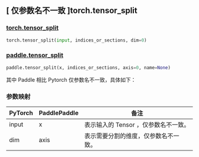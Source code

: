 ## [ 仅参数名不一致 ]torch.tensor_split
### [torch.tensor_split](https://pytorch.org/docs/stable/generated/torch.tensor_split.html)

```python
torch.tensor_split(input, indices_or_sections, dim=0)
```

### [paddle.tensor_split](https://www.paddlepaddle.org.cn/documentation/docs/zh/develop/api/paddle/tensor_split_cn.html)

```python
paddle.tensor_split(x, indices_or_sections, axis=0, name=None)
```

其中 Paddle 相比 Pytorch 仅参数名不一致，具体如下：
### 参数映射
| PyTorch       | PaddlePaddle | 备注                                                    |
| ------------- | ------------ | ------------------------------------------------------  |
| input         | x            | 表示输入的 Tensor ，仅参数名不一致。                        |
| dim           | axis         | 表示需要分割的维度，仅参数名不一致。                          |

